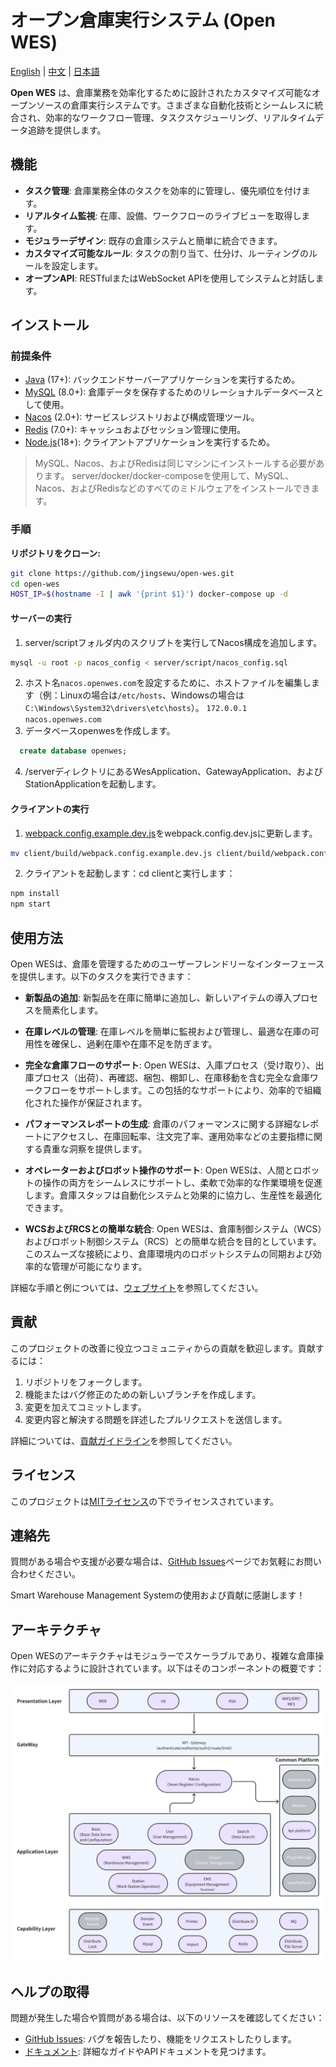# オープン倉庫実行システム (Open WES)

[English](README.md) | [中文](README_CN.md) | [日本語](README_JP.md)

**Open WES** は、倉庫業務を効率化するために設計されたカスタマイズ可能なオープンソースの倉庫実行システムです。さまざまな自動化技術とシームレスに統合され、効率的なワークフロー管理、タスクスケジューリング、リアルタイムデータ追跡を提供します。

## 機能

- **タスク管理**: 倉庫業務全体のタスクを効率的に管理し、優先順位を付けます。
- **リアルタイム監視**: 在庫、設備、ワークフローのライブビューを取得します。
- **モジュラーデザイン**: 既存の倉庫システムと簡単に統合できます。
- **カスタマイズ可能なルール**: タスクの割り当て、仕分け、ルーティングのルールを設定します。
- **オープンAPI**: RESTfulまたはWebSocket APIを使用してシステムと対話します。

## インストール

### 前提条件

- [Java](https://www.java.com/) (17+): バックエンドサーバーアプリケーションを実行するため。
- [MySQL](https://www.mysql.com/) (8.0+): 倉庫データを保存するためのリレーショナルデータベースとして使用。
- [Nacos](https://nacos.io/) (2.0+): サービスレジストリおよび構成管理ツール。
- [Redis](https://redis.io/) (7.0+): キャッシュおよびセッション管理に使用。
- [Node.js](https://nodejs.org/)(18+): クライアントアプリケーションを実行するため。

> MySQL、Nacos、およびRedisは同じマシンにインストールする必要があります。
> server/docker/docker-composeを使用して、MySQL、Nacos、およびRedisなどのすべてのミドルウェアをインストールできます。

### 手順

**リポジトリをクローン:**
   ```bash
   git clone https://github.com/jingsewu/open-wes.git
   cd open-wes
   HOST_IP=$(hostname -I | awk '{print $1}') docker-compose up -d
   ```

#### サーバーの実行

1. server/scriptフォルダ内のスクリプトを実行してNacos構成を追加します。
```bash
mysql -u root -p nacos_config < server/script/nacos_config.sql
```
2. ホスト名`nacos.openwes.com`を設定するために、ホストファイルを編集します（例：Linuxの場合は`/etc/hosts`、Windowsの場合は`C:\Windows\System32\drivers\etc\hosts`）。
   ```172.0.0.1 nacos.openwes.com```
3. データベースopenwesを作成します。
  ```sql
    create database openwes;
  ```
4. /serverディレクトリにあるWesApplication、GatewayApplication、およびStationApplicationを起動します。

#### クライアントの実行
1. [webpack.config.example.dev.js](client/build/webpack.config.example.dev.js)をwebpack.config.dev.jsに更新します。
```bash
mv client/build/webpack.config.example.dev.js client/build/webpack.config.dev.js
```
2. クライアントを起動します：cd clientと実行します：
  ```bash
  npm install
  npm start
  ```

## 使用方法

Open WESは、倉庫を管理するためのユーザーフレンドリーなインターフェースを提供します。以下のタスクを実行できます：

- **新製品の追加**: 新製品を在庫に簡単に追加し、新しいアイテムの導入プロセスを簡素化します。

- **在庫レベルの管理**: 在庫レベルを簡単に監視および管理し、最適な在庫の可用性を確保し、過剰在庫や在庫不足を防ぎます。

- **完全な倉庫フローのサポート**: Open WESは、入庫プロセス（受け取り）、出庫プロセス（出荷）、再確認、梱包、棚卸し、在庫移動を含む完全な倉庫ワークフローをサポートします。この包括的なサポートにより、効率的で組織化された操作が保証されます。

- **パフォーマンスレポートの生成**: 倉庫のパフォーマンスに関する詳細なレポートにアクセスし、在庫回転率、注文完了率、運用効率などの主要指標に関する貴重な洞察を提供します。

- **オペレーターおよびロボット操作のサポート**: Open WESは、人間とロボットの操作の両方をシームレスにサポートし、柔軟で効率的な作業環境を促進します。倉庫スタッフは自動化システムと効果的に協力し、生産性を最適化できます。

- **WCSおよびRCSとの簡単な統合**: Open WESは、倉庫制御システム（WCS）およびロボット制御システム（RCS）との簡単な統合を目的としています。このスムーズな接続により、倉庫環境内のロボットシステムの同期および効率的な管理が可能になります。

詳細な手順と例については、[ウェブサイト](https://www.openwes.top/)を参照してください。

## 貢献

このプロジェクトの改善に役立つコミュニティからの貢献を歓迎します。貢献するには：

1. リポジトリをフォークします。
2. 機能またはバグ修正のための新しいブランチを作成します。
3. 変更を加えてコミットします。
4. 変更内容と解決する問題を詳述したプルリクエストを送信します。

詳細については、[貢献ガイドライン](CONTRIBUTING.md)を参照してください。

## ライセンス

このプロジェクトは[MITライセンス](LICENSE)の下でライセンスされています。

## 連絡先

質問がある場合や支援が必要な場合は、[GitHub Issues](https://github.com/jingsewu/open-wes/issues)ページでお気軽にお問い合わせください。

Smart Warehouse Management Systemの使用および貢献に感謝します！

## アーキテクチャ
Open WESのアーキテクチャはモジュラーでスケーラブルであり、複雑な倉庫操作に対応するように設計されています。以下はそのコンポーネントの概要です：

![アーキテクチャ](server/doc/image/architecture.png)

## ヘルプの取得

問題が発生した場合や質問がある場合は、以下のリソースを確認してください：
- [GitHub Issues](https://github.com/jingsewu/open-wes/issues): バグを報告したり、機能をリクエストしたりします。
- [ドキュメント](./doc): 詳細なガイドやAPIドキュメントを見つけます。
